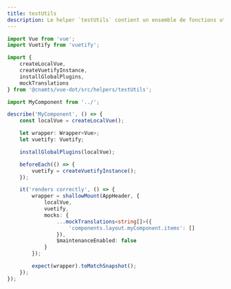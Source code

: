 ```yaml
---
title: testUtils
description: Le helper `testUtils` contient un ensemble de fonctions utilitaires pour les tests unitaires.
---
```


<doc-tabs>

<doc-tab-item label="Utilisation">

```ts
import Vue from 'vue';
import Vuetify from 'vuetify';

import {
	createLocalVue,
	createVuetifyInstance,
	installGlobalPlugins,
	mockTranslations
} from '@cnamts/vue-dot/src/helpers/testUtils';

import MyComponent from '../';

describe('MyComponent', () => {
	const localVue = createLocalVue();

	let wrapper: Wrapper<Vue>;
	let vuetify: Vuetify;

	installGlobalPlugins(localVue);

	beforeEach(() => {
		vuetify = createVuetifyInstance();
	});

	it('renders correctly', () => {
		wrapper = shallowMount(AppHeader, {
			localVue,
			vuetify,
			mocks: {
				...mockTranslations<string[]>({
					'components.layout.myComponent.items': []
				}),
				$maintenanceEnabled: false
			}
		});

		expect(wrapper).toMatchSnapshot();
	});
});
```

</doc-tab-item>

<doc-tab-item label="API">
<doc-api name="helpers/test-utils"></doc-api>
</doc-tab-item>

</doc-tabs>
